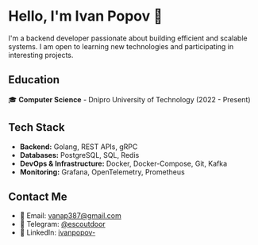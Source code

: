<div>
    <h1>Hello, I'm Ivan Popov 👋</h1>
    <p>I'm a backend developer passionate about building efficient and scalable systems. I am open to learning new technologies and participating in interesting projects.</p>
    <div>
      <h2>Education</h2>
      <p>🎓 <strong>Computer Science</strong> - Dnipro University of Technology (2022 - Present)</p>
      <h2>Tech Stack</h2>
      <ul>
        <li><strong>Backend:</strong> Golang, REST APIs, gRPC</li>
        <li><strong>Databases:</strong> PostgreSQL, SQL, Redis</li>
        <li><strong>DevOps & Infrastructure:</strong> Docker, Docker-Compose, Git, Kafka</li>
        <li><strong>Monitoring:</strong> Grafana, OpenTelemetry, Prometheus</li>
      </ul>
      <h2>Contact Me</h2>
      <ul>
          <li>📧 Email: <a href="mailto:vanap387@gmail.com">vanap387@gmail.com</a></li>
          <li>📱 Telegram: <a href="https://t.me/escoutdoor">@escoutdoor</a></li>
          <li>💼 LinkedIn: <a href="https://www.linkedin.com/in/ivanpopov-">ivanpopov-</a></li>
      </ul>
    </div>
</div>
